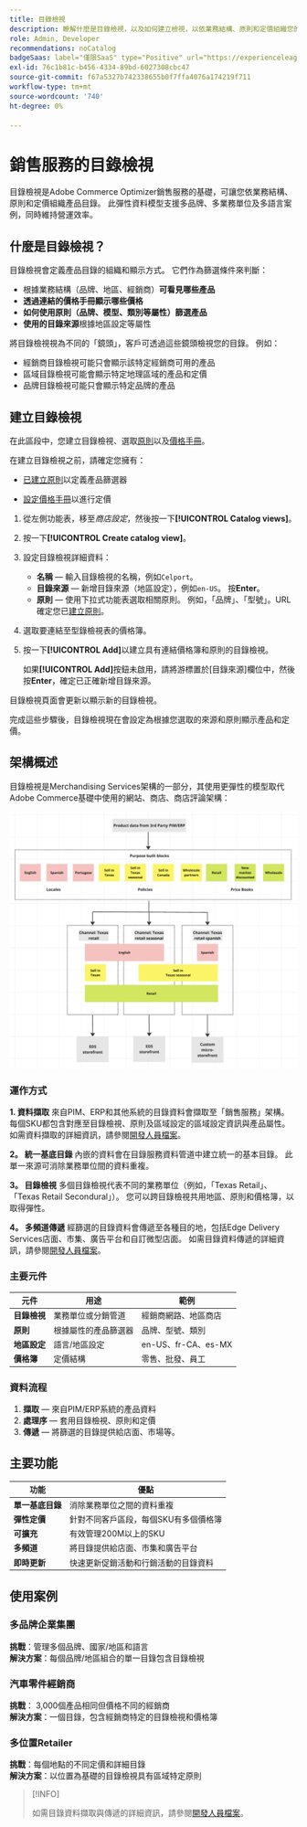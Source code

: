 ```yaml
---
title: 目錄檢視
description: 瞭解什麼是目錄檢視，以及如何建立檢視，以依業務結構、原則和定價組織您的產品目錄。
role: Admin, Developer
recommendations: noCatalog
badgeSaas: label="僅限SaaS" type="Positive" url="https://experienceleague.adobe.com/zh-hant/docs/commerce/user-guides/product-solutions" tooltip="僅適用於Adobe Commerce as a Cloud Service和Adobe Commerce Optimizer專案(Adobe管理的SaaS基礎結構)。"
exl-id: 76c1b81c-b456-4334-89bd-6027308cbc47
source-git-commit: f67a5327b742338655b0f7ffa4076a174219f711
workflow-type: tm+mt
source-wordcount: '740'
ht-degree: 0%

---
```



# 銷售服務的目錄檢視

目錄檢視是Adobe Commerce Optimizer銷售服務的基礎，可讓您依業務結構、原則和定價組織產品目錄。 此彈性資料模型支援多品牌、多業務單位及多語言案例，同時維持營運效率。

## 什麼是目錄檢視？

目錄檢視會定義產品目錄的組織和顯示方式。 它們作為篩選條件來判斷：

- 根據業務結構（品牌、地區、經銷商）**可看見哪些產品**
- **透過連結的價格手冊顯示哪些價格**
- **如何使用原則（品牌、模型、類別等屬性）篩選產品**
- **使用的目錄來源**&#x200B;根據地區設定等屬性

將目錄檢視視為不同的「鏡頭」，客戶可透過這些鏡頭檢視您的目錄。 例如：

- 經銷商目錄檢視可能只會顯示該特定經銷商可用的產品
- 區域目錄檢視可能會顯示特定地理區域的產品和定價
- 品牌目錄檢視可能只會顯示特定品牌的產品

## 建立目錄檢視

在此區段中，您建立目錄檢視、選取[原則](policies.md)以及[價格手冊](pricebooks.md)。

在建立目錄檢視之前，請確定您擁有：

- [已建立原則](policies.md)以定義產品篩選器

- [設定價格手冊](pricebooks.md)以進行定價

1. 從左側功能表，移至&#x200B;_商店設定_，然後按一下&#x200B;**[!UICONTROL Catalog views]**。

1. 按一下&#x200B;**[!UICONTROL Create catalog view]**&#x200B;。

1. 設定目錄檢視詳細資料：

   - **名稱** — 輸入目錄檢視的名稱，例如`Celport`&#x200B;。
   - **目錄來源** — 新增目錄來源（地區設定），例如`en-US`。 按&#x200B;**Enter**。
   - **原則** — 使用下拉式功能表選取相關原則。 例如，「品牌」、「型號」。&#x200B;URL確定您已[建立原則](policies.md)。

1. 選取要連結至型錄檢視表的價格簿。

1. 按一下&#x200B;**[!UICONTROL Add]**&#x200B;以建立具有連結價格簿和原則的目錄檢視。

   如果&#x200B;**[!UICONTROL Add]**&#x200B;按鈕未啟用，請將游標置於[目錄來源]欄位中，然後按&#x200B;**Enter**，確定已正確新增目錄來源&#x200B;。

目錄檢視頁面會更新以顯示新的目錄檢視&#x200B;。

完成這些步驟後，目錄檢視現在會設定為根據您選取的來源和原則顯示產品和定價。

## 架構概述

目錄檢視是Merchandising Services架構的一部分，其使用更彈性的模型取代Adobe Commerce基礎中使用的網站、商店、商店評論架構：

![[!DNL Merchandising Services]架構](../assets/merchandising-svcs-architecture.png)

### 運作方式

**1. 資料擷取**
來自PIM、ERP和其他系統的目錄資料會擷取至「銷售服務」架構。 每個SKU都包含對應至目錄檢視、原則及區域設定的區域設定資訊與產品屬性。 如需資料擷取的詳細資訊，請參閱[開發人員檔案](https://developer-stage.adobe.com/commerce/services/composable-catalog)。

**2。 統一基底目錄**
內嵌的資料會在目錄服務資料管道中建立統一的基本目錄。 此單一來源可消除業務單位間的資料重複。

**3。 目錄檢視**
多個目錄檢視代表不同的業務單位（例如，「Texas Retail」、「Texas Retail Secondural」）。 您可以跨目錄檢視共用地區、原則和價格簿，以取得彈性。

**4。 多頻道傳遞**
經篩選的目錄資料會傳遞至各種目的地，包括Edge Delivery Services店面、市集、廣告平台和自訂微型店面。 如需目錄資料傳遞的詳細資訊，請參閱[開發人員檔案](https://developer-stage.adobe.com/commerce/services/composable-catalog)。

### 主要元件

| 元件 | 用途 | 範例 |
|---|---|---|
| **目錄檢視** | 業務單位或分銷管道 | 經銷商網路、地區商店 |
| **原則** | 根據屬性的產品篩選器 | 品牌、型號、類別 |
| **地區設定** | 語言/地區設定 | en-US、fr-CA、es-MX |
| **價格簿** | 定價結構 | 零售、批發、員工 |

### 資料流程

1. **擷取** — 來自PIM/ERP系統的產品資料
2. **處理序** — 套用目錄檢視、原則和定價
3. **傳遞** — 將篩選的目錄提供給店面、市場等。

## 主要功能

| 功能 | 優點 |
|---|---|
| **單一基底目錄** | 消除業務單位之間的資料重複 |
| **彈性定價** | 針對不同客戶區段，每個SKU有多個價格簿 |
| **可擴充** | 有效管理200M以上的SKU |
| **多頻道** | 將目錄提供給店面、市集和廣告平台 |
| **即時更新** | 快速更新促銷活動和行銷活動的目錄資料 |

## 使用案例

### 多品牌企業集團

**挑戰**：管理多個品牌、國家/地區和語言<br>
**解決方案**：每個品牌/地區組合的單一目錄包含目錄檢視

### 汽車零件經銷商

**挑戰**： 3,000個產品相同但價格不同的經銷商<br>
**解決方案**：一個目錄，包含經銷商特定的目錄檢視和價格簿

### 多位置Retailer

**挑戰**：每個地點的不同定價和詳細目錄<br>
**解決方案**：以位置為基礎的目錄檢視具有區域特定原則

>[!INFO]
>
>如需目錄資料擷取與傳遞的詳細資訊，請參閱[開發人員檔案](https://developer-stage.adobe.com/commerce/services/composable-catalog)。

